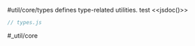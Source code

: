 #util/core/types defines type-related utilities. test
<<jsdoc()>>

```js_removed:types.js
// types.js
```

#_util/core
